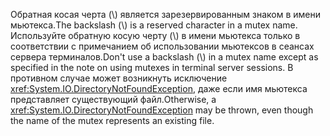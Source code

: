 <span data-ttu-id="37bab-101">Обратная косая черта (\\) является зарезервированным знаком в имени мьютекса.</span><span class="sxs-lookup"><span data-stu-id="37bab-101">The backslash (\\) is a reserved character in a mutex name.</span></span> <span data-ttu-id="37bab-102">Используйте обратную косую черту (\\) в имени мьютекса только в соответствии с примечанием об использовании мьютексов в сеансах сервера терминалов.</span><span class="sxs-lookup"><span data-stu-id="37bab-102">Don't use a backslash (\\) in a mutex name except as specified in the note on using mutexes in terminal server sessions.</span></span> <span data-ttu-id="37bab-103">В противном случае может возникнуть исключение <xref:System.IO.DirectoryNotFoundException>, даже если имя мьютекса представляет существующий файл.</span><span class="sxs-lookup"><span data-stu-id="37bab-103">Otherwise, a <xref:System.IO.DirectoryNotFoundException> may be thrown, even though the name of the mutex represents an existing file.</span></span>
